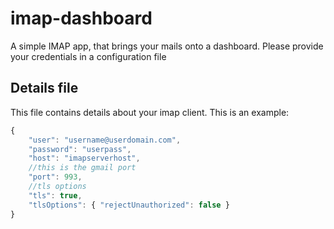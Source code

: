 imap-dashboard
==============

A simple IMAP app, that brings your mails onto a dashboard. Please provide your credentials in a configuration file

## Details file
This file contains details about your imap client. This is an example:

```javascript
{
	"user": "username@userdomain.com",
	"password": "userpass",
	"host": "imapserverhost",
	//this is the gmail port
	"port": 993,
	//tls options
	"tls": true,
	"tlsOptions": { "rejectUnauthorized": false }
}
```